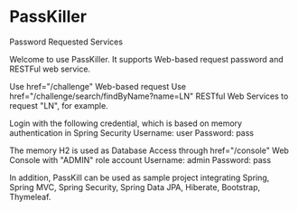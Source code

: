 # PassKiller
Password Requested Services

Welcome to use PassKiller. It supports Web-based request password and RESTFul web service.

Use href="/challenge" Web-based request
Use href="/challenge/search/findByName?name=LN" RESTful Web Services to request "LN", for example.

Login with the following credential, which is based on memory authentication in Spring Security
  Username: user
  Password: pass

The memory H2 is used as Database
Access through href="/console" Web Console with "ADMIN" role account
  Username: admin
  Password: pass
  
In addition, PassKill can be used as sample project integrating Spring, Spring MVC, Spring Security, Spring Data JPA, Hiberate, Bootstrap, Thymeleaf.
